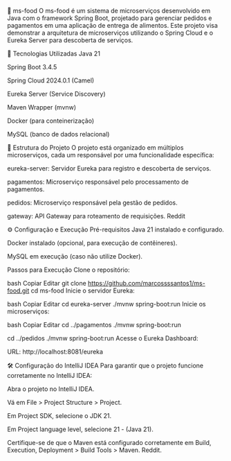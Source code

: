 🍔 ms-food
O ms-food é um sistema de microserviços desenvolvido em Java com o framework Spring Boot, projetado para gerenciar pedidos e pagamentos em uma aplicação de entrega de alimentos. Este projeto visa demonstrar a arquitetura de microserviços utilizando o Spring Cloud e o Eureka Server para descoberta de serviços.

🚀 Tecnologias Utilizadas
Java 21

Spring Boot 3.4.5

Spring Cloud 2024.0.1 (Camel)

Eureka Server (Service Discovery)

Maven Wrapper (mvnw)

Docker (para conteinerização)

MySQL (banco de dados relacional)

🧱 Estrutura do Projeto
O projeto está organizado em múltiplos microserviços, cada um responsável por uma funcionalidade específica:

eureka-server: Servidor Eureka para registro e descoberta de serviços.

pagamentos: Microserviço responsável pelo processamento de pagamentos.

pedidos: Microserviço responsável pela gestão de pedidos.

gateway: API Gateway para roteamento de requisições.
Reddit

⚙️ Configuração e Execução
Pré-requisitos
Java 21 instalado e configurado.

Docker instalado (opcional, para execução de contêineres).

MySQL em execução (caso não utilize Docker).

Passos para Execução
Clone o repositório:

bash
Copiar
Editar
git clone https://github.com/marcossssantos1/ms-food.git
cd ms-food
Inicie o servidor Eureka:

bash
Copiar
Editar
cd eureka-server
./mvnw spring-boot:run
Inicie os microserviços:

bash
Copiar
Editar
cd ../pagamentos
./mvnw spring-boot:run

cd ../pedidos
./mvnw spring-boot:run
Acesse o Eureka Dashboard:

URL: http://localhost:8081/eureka

🛠️ Configuração do IntelliJ IDEA
Para garantir que o projeto funcione corretamente no IntelliJ IDEA:

Abra o projeto no IntelliJ IDEA.

Vá em File > Project Structure > Project.

Em Project SDK, selecione o JDK 21.

Em Project language level, selecione 21 - (Java 21).

Certifique-se de que o Maven está configurado corretamente em Build, Execution, Deployment > Build Tools > Maven.
Reddit.

